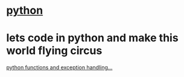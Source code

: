 # [python](https://github.com/Anshaadi/python/blob/master/functions%26exceptionHandling)
# lets code in python and make this world flying circus
[python functions and exception handling...](https://github.com/Anshaadi/python/blob/master/functions%26exceptionHandling)

